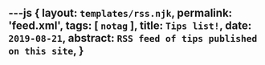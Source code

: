 ---js
{
  layout:    `templates/rss.njk`,
  permalink: 'feed.xml',
  tags:      [ `notag` ],
  title:     `Tips list!`,
  date:      `2019-08-21`,
  abstract:  `RSS feed of tips published on this site`,
}
---